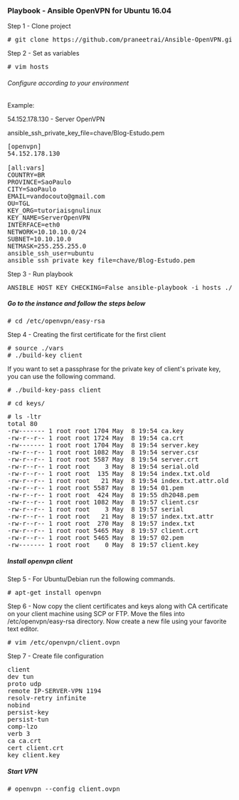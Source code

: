 ### Playbook - Ansible OpenVPN for Ubuntu 16.04

Step 1 - Clone project 

<pre>
# git clone https://github.com/praneetrai/Ansible-OpenVPN.git
</pre>

Step 2 - Set as variables

<pre>
# vim hosts
</pre>

###### Configure according to your environment

Example: 

54.152.178.130 - Server OpenVPN

ansible_ssh_private_key_file=chave/Blog-Estudo.pem


<pre>
[openvpn]
54.152.178.130

[all:vars]
COUNTRY=BR
PROVINCE=SaoPaulo
CITY=SaoPaulo
EMAIL=vandocouto@gmail.com
OU=TGL
KEY_ORG=tutoriaisgnulinux
KEY_NAME=ServerOpenVPN
INTERFACE=eth0
NETWORK=10.10.10.0/24
SUBNET=10.10.10.0
NETMASK=255.255.255.0
ansible_ssh_user=ubuntu
ansible_ssh_private_key_file=chave/Blog-Estudo.pem
</pre>

Step 3 - Run playbook
<pre>
ANSIBLE_HOST_KEY_CHECKING=False ansible-playbook -i hosts ./tasks/main.yml
</pre>

##### Go to the instance and follow the steps below

<pre>
# cd /etc/openvpn/easy-rsa
</pre>

Step 4 - Creating the first certificate for the first client

<pre>
# source ./vars
# ./build-key client
</pre>

If you want to set a passphrase for the private key of client's private key, you can use the following command.

<pre>
# ./build-key-pass client
</pre>
<pre>
# cd keys/
</pre>

<pre>
# ls -ltr
total 80
-rw------- 1 root root 1704 May  8 19:54 ca.key
-rw-r--r-- 1 root root 1724 May  8 19:54 ca.crt
-rw------- 1 root root 1704 May  8 19:54 server.key
-rw-r--r-- 1 root root 1082 May  8 19:54 server.csr
-rw-r--r-- 1 root root 5587 May  8 19:54 server.crt
-rw-r--r-- 1 root root    3 May  8 19:54 serial.old
-rw-r--r-- 1 root root  135 May  8 19:54 index.txt.old
-rw-r--r-- 1 root root   21 May  8 19:54 index.txt.attr.old
-rw-r--r-- 1 root root 5587 May  8 19:54 01.pem
-rw-r--r-- 1 root root  424 May  8 19:55 dh2048.pem
-rw-r--r-- 1 root root 1082 May  8 19:57 client.csr
-rw-r--r-- 1 root root    3 May  8 19:57 serial
-rw-r--r-- 1 root root   21 May  8 19:57 index.txt.attr
-rw-r--r-- 1 root root  270 May  8 19:57 index.txt
-rw-r--r-- 1 root root 5465 May  8 19:57 client.crt
-rw-r--r-- 1 root root 5465 May  8 19:57 02.pem
-rw------- 1 root root    0 May  8 19:57 client.key
</pre>

##### Install openvpn client

Step 5 - For Ubuntu/Debian run the following commands.


<pre>
# apt-get install openvpn
</pre>

Step 6 - Now copy the client certificates and keys along with CA certificate on your client machine using SCP or FTP. Move the files into /etc/openvpn/easy-rsa directory. Now create a new file using your favorite text editor.


<pre>
# vim /etc/openvpn/client.ovpn
</pre>

Step 7 - Create file configuration 
<pre>
client
dev tun
proto udp
remote IP-SERVER-VPN 1194
resolv-retry infinite
nobind
persist-key
persist-tun
comp-lzo
verb 3
ca ca.crt
cert client.crt
key client.key
</pre>
##### Start VPN

<pre>
# openvpn --config client.ovpn
</pre>
